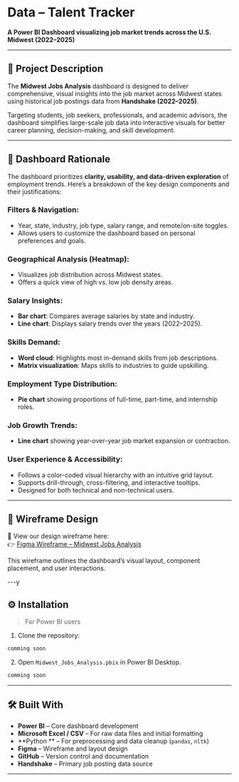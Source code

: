 # Data – Talent Tracker  
**A Power BI Dashboard visualizing job market trends across the U.S. Midwest (2022–2025)**

---

## 📌 Project Description

The **Midwest Jobs Analysis** dashboard is designed to deliver comprehensive, visual insights into the job market across Midwest states using historical job postings data from **Handshake (2022–2025)**.

Targeting students, job seekers, professionals, and academic advisors, the dashboard simplifies large-scale job data into interactive visuals for better career planning, decision-making, and skill development.

---

## 🎯 Dashboard Rationale

The dashboard prioritizes **clarity, usability, and data-driven exploration** of employment trends. Here’s a breakdown of the key design components and their justifications:

### Filters & Navigation:
- Year, state, industry, job type, salary range, and remote/on-site toggles.
- Allows users to customize the dashboard based on personal preferences and goals.

### Geographical Analysis (Heatmap):
- Visualizes job distribution across Midwest states.
- Offers a quick view of high vs. low job density areas.

### Salary Insights:
- **Bar chart**: Compares average salaries by state and industry.
- **Line chart**: Displays salary trends over the years (2022–2025).

### Skills Demand:
- **Word cloud**: Highlights most in-demand skills from job descriptions.
- **Matrix visualization**: Maps skills to industries to guide upskilling.

### Employment Type Distribution:
- **Pie chart** showing proportions of full-time, part-time, and internship roles.

### Job Growth Trends:
- **Line chart** showing year-over-year job market expansion or contraction.

### User Experience & Accessibility:
- Follows a color-coded visual hierarchy with an intuitive grid layout.
- Supports drill-through, cross-filtering, and interactive tooltips.
- Designed for both technical and non-technical users.

---

## 🧠 Wireframe Design

📐 View our design wireframe here:  
👉 [Figma Wireframe – Midwest Jobs Analysis](https://www.figma.com/design/daGLTM0ZcivSXFcJpnq00y/Wireframe?node-id=4-2&t=DRZkw81AfkNt51tp-1)

This wireframe outlines the dashboard’s visual layout, component placement, and user interactions.

---y

## ⚙️ Installation

> For Power BI users

1. Clone the repository:
```bash
comming soon
```
2. Open `Midwest_Jobs_Analysis.pbix` in Power BI Desktop.

```bash
comming soon

```


---

## 🛠️ Built With

- **Power BI** – Core dashboard development
- **Microsoft Excel / CSV** – For raw data files and initial formatting
- **Python ** – For preprocessing and data cleanup (`pandas`, `nltk`)
- **Figma** – Wireframe and layout design
- **GitHub** – Version control and documentation
- **Handshake** – Primary job posting data source

---


